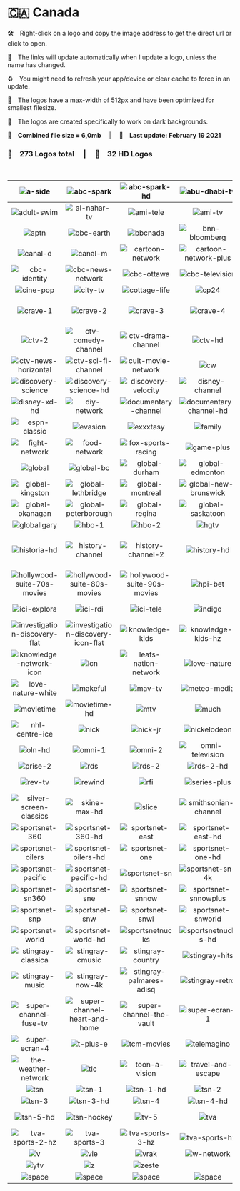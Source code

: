 🇨🇦 Canada
===============

🛠 Right-click on a logo and copy the image address to get the direct url or click to open.

🔗 The links will update automatically when I update a logo, unless the name has changed.

♻️ You might need to refresh your app/device or clear cache to force in an update.

📐 The logos have a max-width of 512px and have been optimized for smallest filesize.

🖤 The logos are created specifically to work on dark backgrounds.

💾 __Combined file size = 6,0mb__  |  📅 __Last update: February 19 2021__  

### 🎨 __273 Logos total__  |  💎 __32 HD Logos__  

 

| ![a-side] | ![abc-spark] | ![abc-spark-hd] | ![abu-dhabi-tv] | ![addik-tv] | ![addik-tv-hd] |
|:-:|:-:|:-:|:-:|:-:|:-:|
| ![adult-swim] | ![al-nahar-tv] | ![ami-tele] | ![ami-tv] | ![animal-planet] | ![animal-planet-hd] |
| ![aptn] | ![bbc-earth] | ![bbcnada] | ![bnn-bloomberg] | ![book-television] | ![boomerang] |
| ![canal-d] | ![canal-m] | ![cartoon-network] | ![cartoon-network-plus] | ![casa] | ![cbc] |
| ![cbc-identity] | ![cbc-news-network] | ![cbc-ottawa] | ![cbc-television] | ![cbc-windsor] | ![chch] |
| ![cine-pop] | ![city-tv] | ![cottage-life] | ![cp24] | ![cpac] | ![crave] |
| ![crave-1] | ![crave-2] | ![crave-3] | ![crave-4] | ![crime-and-investigation] | ![ctv] |
| ![ctv-2] | ![ctv-comedy-channel] | ![ctv-drama-channel] | ![ctv-hd] | ![ctv-life-channel] | ![ctv-news] |
| ![ctv-news-horizontal] | ![ctv-sci-fi-channel] | ![cult-movie-network] | ![cw] | ![dazn] | ![dejaview] |
| ![discovery-science] | ![discovery-science-hd] | ![discovery-velocity] | ![disney-channel] | ![disney-la-chaine] | ![disney-xd] |
| ![disney-xd-hd] | ![diy-network] | ![documentary-channel] | ![documentary-channel-hd] | ![dorcel-xxx] | ![dtour] |
| ![espn-classic] | ![evasion] | ![exxxtasy] | ![family] | ![family-chrgd] | ![family-jr] |
| ![fight-network] | ![food-network] | ![fox-sports-racing] | ![game-plus] | ![game-tv] | ![ginx-esports-tv] |
| ![global] | ![global-bc] | ![global-durham] | ![global-edmonton] | ![global-halifax] | ![global-hd] |
| ![global-kingston] | ![global-lethbridge] | ![global-montreal] | ![global-new-brunswick] | ![global-news] | ![global-news-bc1] |
| ![global-okanagan] | ![global-peterborough] | ![global-regina] | ![global-saskatoon] | ![global-toronto] | ![global-winnipeg] |
| ![globallgary] | ![hbo-1] | ![hbo-2] | ![hgtv] | ![hifi] | ![historia] |
| ![historia-hd] | ![history-channel] | ![history-channel-2] | ![history-hd] | ![hln] | ![hollywood-suite-2000s-movies] |
| ![hollywood-suite-70s-movies] | ![hollywood-suite-80s-movies] | ![hollywood-suite-90s-movies] | ![hpi-bet] | ![hustler-tv] | ![ici-artv] |
| ![ici-explora] | ![ici-rdi] | ![ici-tele] | ![indigo] | ![investigation] | ![investigation-discovery] |
| ![investigation-discovery-flat] | ![investigation-discovery-icon-flat] | ![knowledge-kids] | ![knowledge-kids-hz] | ![knowledge-network] | ![knowledge-network-hz] |
| ![knowledge-network-icon] | ![lcn] | ![leafs-nation-network] | ![love-nature] | ![love-nature-4k] | ![love-nature-4k-white] |
| ![love-nature-white] | ![makeful] | ![mav-tv] | ![meteo-media] | ![miracle-channel] | ![moi-et-cie] |
| ![movietime] | ![movietime-hd] | ![mtv] | ![much] | ![much-hd] | ![nba-tv] |
| ![nhl-centre-ice] | ![nick] | ![nick-jr] | ![nickelodeon] | ![ntv-cjon-dt] | ![oln] |
| ![oln-hd] | ![omni-1] | ![omni-2] | ![omni-television] | ![one-get-fit] | ![penthouse-tv] |
| ![prise-2] | ![rds] | ![rds-2] | ![rds-2-hd] | ![rds-hd] | ![rds-info] |
| ![rev-tv] | ![rewind] | ![rfi] | ![series-plus] | ![showcase] | ![showcase-hd] |
| ![silver-screen-classics] | ![skine-max-hd] | ![slice] | ![smithsonian-channel] | ![sportsman-channel] | ![sportsnet] |
| ![sportsnet-360] | ![sportsnet-360-hd] | ![sportsnet-east] | ![sportsnet-east-hd] | ![sportsnet-flames] | ![sportsnet-flames-hd] |
| ![sportsnet-oilers] | ![sportsnet-oilers-hd] | ![sportsnet-one] | ![sportsnet-one-hd] | ![sportsnet-ontario] | ![sportsnet-ontario-hd] |
| ![sportsnet-pacific] | ![sportsnet-pacific-hd] | ![sportsnet-sn] | ![sportsnet-sn-4k] | ![sportsnet-sn1] | ![sportsnet-sn1-4k] |
| ![sportsnet-sn360] | ![sportsnet-sne] | ![sportsnet-snnow] | ![sportsnet-snnowplus] | ![sportsnet-sno] | ![sportsnet-snone] |
| ![sportsnet-snp] | ![sportsnet-snw] | ![sportsnet-snwl] | ![sportsnet-snworld] | ![sportsnet-west] | ![sportsnet-west-hd] |
| ![sportsnet-world] | ![sportsnet-world-hd] | ![sportsnetnucks] | ![sportsnetnucks-hd] | ![starz-1] | ![starz-2] |
| ![stingray-classica] | ![stingray-cmusic] | ![stingray-country] | ![stingray-hits] | ![stingray-lite-tv] | ![stingray-loud] |
| ![stingray-music] | ![stingray-now-4k] | ![stingray-palmares-adisq] | ![stingray-retro] | ![stingray-vibe] | ![super-channel] |
| ![super-channel-fuse-tv] | ![super-channel-heart-and-home] | ![super-channel-the-vault] | ![super-ecran-1] | ![super-ecran-2] | ![super-ecran-3] |
| ![super-ecran-4] | ![t-plus-e] | ![tcm-movies] | ![telemagino] | ![teletoon] | ![tfo] |
| ![the-weather-network] | ![tlc] | ![toon-a-vision] | ![travel-and-escape] | ![treehouse] | ![tsc] |
| ![tsn] | ![tsn-1] | ![tsn-1-hd] | ![tsn-2] | ![tsn-2-4k] | ![tsn-2-hd] |
| ![tsn-3] | ![tsn-3-hd] | ![tsn-4] | ![tsn-4-hd] | ![tsn-4k] | ![tsn-5] |
| ![tsn-5-hd] | ![tsn-hockey] | ![tv-5] | ![tva] | ![tva-sports] | ![tva-sports-2] |
| ![tva-sports-2-hz] | ![tva-sports-3] | ![tva-sports-3-hz] | ![tva-sports-hz] | ![tvo] | ![unis-tv] |
| ![v] | ![vie] | ![vrak] | ![w-network] | ![wild-tv] | ![yoopa] |
| ![ytv] | ![z] | ![zeste] |  |  |  |
| ![space] | ![space] | ![space] | ![space] | ![space] | ![space] |

[a-side]:https://raw.githubusercontent.com/Tapiosinn/tv-logos/master/countries/canada/a-side-ca.png
[abc-spark]:https://raw.githubusercontent.com/Tapiosinn/tv-logos/master/countries/canada/abc-spark-ca.png
[abc-spark-hd]:https://raw.githubusercontent.com/Tapiosinn/tv-logos/master/countries/canada/abc-spark-hd-ca.png
[abu-dhabi-tv]:https://raw.githubusercontent.com/Tapiosinn/tv-logos/master/countries/canada/abu-dhabi-tv-ca.png
[addik-tv]:https://raw.githubusercontent.com/Tapiosinn/tv-logos/master/countries/canada/addik-tv-ca.png
[addik-tv-hd]:https://raw.githubusercontent.com/Tapiosinn/tv-logos/master/countries/canada/addik-tv-hd-ca.png
[adult-swim]:https://raw.githubusercontent.com/Tapiosinn/tv-logos/master/countries/canada/adult-swim-ca.png
[al-nahar-tv]:https://raw.githubusercontent.com/Tapiosinn/tv-logos/master/countries/canada/al-nahar-tv-ca.png
[ami-tele]:https://raw.githubusercontent.com/Tapiosinn/tv-logos/master/countries/canada/ami-tele-ca.png
[ami-tv]:https://raw.githubusercontent.com/Tapiosinn/tv-logos/master/countries/canada/ami-tv-ca.png
[animal-planet]:https://raw.githubusercontent.com/Tapiosinn/tv-logos/master/countries/canada/animal-planet-ca.png
[animal-planet-hd]:https://raw.githubusercontent.com/Tapiosinn/tv-logos/master/countries/canada/animal-planet-hd-ca.png
[aptn]:https://raw.githubusercontent.com/Tapiosinn/tv-logos/master/countries/canada/aptn-ca.png
[bbc-earth]:https://raw.githubusercontent.com/Tapiosinn/tv-logos/master/countries/canada/bbc-earth-ca.png
[bbcnada]:https://raw.githubusercontent.com/Tapiosinn/tv-logos/master/countries/canada/bbc-canada-ca.png
[bnn-bloomberg]:https://raw.githubusercontent.com/Tapiosinn/tv-logos/master/countries/canada/bnn-bloomberg-ca.png
[book-television]:https://raw.githubusercontent.com/Tapiosinn/tv-logos/master/countries/canada/book-television-ca.png
[boomerang]:https://raw.githubusercontent.com/Tapiosinn/tv-logos/master/countries/canada/boomerang-ca.png
[canal-d]:https://raw.githubusercontent.com/Tapiosinn/tv-logos/master/countries/canada/canal-d-ca.png
[canal-m]:https://raw.githubusercontent.com/Tapiosinn/tv-logos/master/countries/canada/canal-m-ca.png
[cartoon-network]:https://raw.githubusercontent.com/Tapiosinn/tv-logos/master/countries/canada/cartoon-network-ca.png
[cartoon-network-plus]:https://raw.githubusercontent.com/Tapiosinn/tv-logos/master/countries/canada/cartoon-network-plus-ca.png
[casa]:https://raw.githubusercontent.com/Tapiosinn/tv-logos/master/countries/canada/casa-ca.png
[cbc]:https://raw.githubusercontent.com/Tapiosinn/tv-logos/master/countries/canada/cbc-ca.png
[cbc-identity]:https://raw.githubusercontent.com/Tapiosinn/tv-logos/master/countries/canada/cbc-identity-ca.png
[cbc-news-network]:https://raw.githubusercontent.com/Tapiosinn/tv-logos/master/countries/canada/cbc-news-network-ca.png
[cbc-ottawa]:https://raw.githubusercontent.com/Tapiosinn/tv-logos/master/countries/canada/cbc-ottawa-ca.png
[cbc-television]:https://raw.githubusercontent.com/Tapiosinn/tv-logos/master/countries/canada/cbc-television-ca.png
[cbc-windsor]:https://raw.githubusercontent.com/Tapiosinn/tv-logos/master/countries/canada/cbc-windsor-ca.png
[chch]:https://raw.githubusercontent.com/Tapiosinn/tv-logos/master/countries/canada/chch-ca.png
[cine-pop]:https://raw.githubusercontent.com/Tapiosinn/tv-logos/master/countries/canada/cine-pop-ca.png
[city-tv]:https://raw.githubusercontent.com/Tapiosinn/tv-logos/master/countries/canada/city-tv-ca.png
[cottage-life]:https://raw.githubusercontent.com/Tapiosinn/tv-logos/master/countries/canada/cottage-life-ca.png
[cp24]:https://raw.githubusercontent.com/Tapiosinn/tv-logos/master/countries/canada/cp24-ca.png
[cpac]:https://raw.githubusercontent.com/Tapiosinn/tv-logos/master/countries/canada/cpac-ca.png
[crave]:https://raw.githubusercontent.com/Tapiosinn/tv-logos/master/countries/canada/crave-ca.png
[crave-1]:https://raw.githubusercontent.com/Tapiosinn/tv-logos/master/countries/canada/crave-1-ca.png
[crave-2]:https://raw.githubusercontent.com/Tapiosinn/tv-logos/master/countries/canada/crave-2-ca.png
[crave-3]:https://raw.githubusercontent.com/Tapiosinn/tv-logos/master/countries/canada/crave-3-ca.png
[crave-4]:https://raw.githubusercontent.com/Tapiosinn/tv-logos/master/countries/canada/crave-4-ca.png
[crime-and-investigation]:https://raw.githubusercontent.com/Tapiosinn/tv-logos/master/countries/canada/crime-and-investigation-ca.png
[ctv]:https://raw.githubusercontent.com/Tapiosinn/tv-logos/master/countries/canada/ctv-ca.png
[ctv-2]:https://raw.githubusercontent.com/Tapiosinn/tv-logos/master/countries/canada/ctv-2-ca.png
[ctv-comedy-channel]:https://raw.githubusercontent.com/Tapiosinn/tv-logos/master/countries/canada/ctv-comedy-channel-ca.png
[ctv-drama-channel]:https://raw.githubusercontent.com/Tapiosinn/tv-logos/master/countries/canada/ctv-drama-channel-ca.png
[ctv-hd]:https://raw.githubusercontent.com/Tapiosinn/tv-logos/master/countries/canada/ctv-hd-ca.png
[ctv-life-channel]:https://raw.githubusercontent.com/Tapiosinn/tv-logos/master/countries/canada/ctv-life-channel-ca.png
[ctv-news]:https://raw.githubusercontent.com/Tapiosinn/tv-logos/master/countries/canada/ctv-news-ca.png
[ctv-news-horizontal]:https://raw.githubusercontent.com/Tapiosinn/tv-logos/master/countries/canada/ctv-news-horizontal-ca.png
[ctv-sci-fi-channel]:https://raw.githubusercontent.com/Tapiosinn/tv-logos/master/countries/canada/ctv-sci-fi-channel-ca.png
[cult-movie-network]:https://raw.githubusercontent.com/Tapiosinn/tv-logos/master/countries/canada/cult-movie-network-ca.png
[cw]:https://raw.githubusercontent.com/Tapiosinn/tv-logos/master/countries/canada/cw-ca.png
[dazn]:https://raw.githubusercontent.com/Tapiosinn/tv-logos/master/countries/canada/dazn-ca.png
[dejaview]:https://raw.githubusercontent.com/Tapiosinn/tv-logos/master/countries/canada/dejaview-ca.png
[discovery-science]:https://raw.githubusercontent.com/Tapiosinn/tv-logos/master/countries/canada/discovery-science-ca.png
[discovery-science-hd]:https://raw.githubusercontent.com/Tapiosinn/tv-logos/master/countries/canada/discovery-science-hd-ca.png
[discovery-velocity]:https://raw.githubusercontent.com/Tapiosinn/tv-logos/master/countries/canada/discovery-velocity-ca.png
[disney-channel]:https://raw.githubusercontent.com/Tapiosinn/tv-logos/master/countries/canada/disney-channel-ca.png
[disney-la-chaine]:https://raw.githubusercontent.com/Tapiosinn/tv-logos/master/countries/canada/disney-la-chaine-ca.png
[disney-xd]:https://raw.githubusercontent.com/Tapiosinn/tv-logos/master/countries/canada/disney-xd-ca.png
[disney-xd-hd]:https://raw.githubusercontent.com/Tapiosinn/tv-logos/master/countries/canada/disney-xd-hd-ca.png
[diy-network]:https://raw.githubusercontent.com/Tapiosinn/tv-logos/master/countries/canada/diy-network-ca.png
[documentary-channel]:https://raw.githubusercontent.com/Tapiosinn/tv-logos/master/countries/canada/documentary-channel-ca.png
[documentary-channel-hd]:https://raw.githubusercontent.com/Tapiosinn/tv-logos/master/countries/canada/documentary-channel-hd-ca.png
[dorcel-xxx]:https://raw.githubusercontent.com/Tapiosinn/tv-logos/master/countries/canada/dorcel-xxx-ca.png
[dtour]:https://raw.githubusercontent.com/Tapiosinn/tv-logos/master/countries/canada/dtour-ca.png
[espn-classic]:https://raw.githubusercontent.com/Tapiosinn/tv-logos/master/countries/canada/espn-classic-ca.png
[evasion]:https://raw.githubusercontent.com/Tapiosinn/tv-logos/master/countries/canada/evasion-ca.png
[exxxtasy]:https://raw.githubusercontent.com/Tapiosinn/tv-logos/master/countries/canada/exxxtasy-ca.png
[family]:https://raw.githubusercontent.com/Tapiosinn/tv-logos/master/countries/canada/family-ca.png
[family-chrgd]:https://raw.githubusercontent.com/Tapiosinn/tv-logos/master/countries/canada/family-chrgd-ca.png
[family-jr]:https://raw.githubusercontent.com/Tapiosinn/tv-logos/master/countries/canada/family-jr-ca.png
[fight-network]:https://raw.githubusercontent.com/Tapiosinn/tv-logos/master/countries/canada/fight-network-ca.png
[food-network]:https://raw.githubusercontent.com/Tapiosinn/tv-logos/master/countries/canada/food-network-ca.png
[fox-sports-racing]:https://raw.githubusercontent.com/Tapiosinn/tv-logos/master/countries/canada/fox-sports-racing-ca.png
[game-plus]:https://raw.githubusercontent.com/Tapiosinn/tv-logos/master/countries/canada/game-plus-ca.png
[game-tv]:https://raw.githubusercontent.com/Tapiosinn/tv-logos/master/countries/canada/game-tv-ca.png
[ginx-esports-tv]:https://raw.githubusercontent.com/Tapiosinn/tv-logos/master/countries/canada/ginx-esports-tv-ca.png
[global]:https://raw.githubusercontent.com/Tapiosinn/tv-logos/master/countries/canada/global-ca.png
[global-bc]:https://raw.githubusercontent.com/Tapiosinn/tv-logos/master/countries/canada/global-bc-ca.png
[global-durham]:https://raw.githubusercontent.com/Tapiosinn/tv-logos/master/countries/canada/global-durham-ca.png
[global-edmonton]:https://raw.githubusercontent.com/Tapiosinn/tv-logos/master/countries/canada/global-edmonton-ca.png
[global-halifax]:https://raw.githubusercontent.com/Tapiosinn/tv-logos/master/countries/canada/global-halifax-ca.png
[global-hd]:https://raw.githubusercontent.com/Tapiosinn/tv-logos/master/countries/canada/global-hd-ca.png
[global-kingston]:https://raw.githubusercontent.com/Tapiosinn/tv-logos/master/countries/canada/global-kingston-ca.png
[global-lethbridge]:https://raw.githubusercontent.com/Tapiosinn/tv-logos/master/countries/canada/global-lethbridge-ca.png
[global-montreal]:https://raw.githubusercontent.com/Tapiosinn/tv-logos/master/countries/canada/global-montreal-ca.png
[global-new-brunswick]:https://raw.githubusercontent.com/Tapiosinn/tv-logos/master/countries/canada/global-new-brunswick-ca.png
[global-news]:https://raw.githubusercontent.com/Tapiosinn/tv-logos/master/countries/canada/global-news-ca.png
[global-news-bc1]:https://raw.githubusercontent.com/Tapiosinn/tv-logos/master/countries/canada/global-news-bc1-ca.png
[global-okanagan]:https://raw.githubusercontent.com/Tapiosinn/tv-logos/master/countries/canada/global-okanagan-ca.png
[global-peterborough]:https://raw.githubusercontent.com/Tapiosinn/tv-logos/master/countries/canada/global-peterborough-ca.png
[global-regina]:https://raw.githubusercontent.com/Tapiosinn/tv-logos/master/countries/canada/global-regina-ca.png
[global-saskatoon]:https://raw.githubusercontent.com/Tapiosinn/tv-logos/master/countries/canada/global-saskatoon-ca.png
[global-toronto]:https://raw.githubusercontent.com/Tapiosinn/tv-logos/master/countries/canada/global-toronto-ca.png
[global-winnipeg]:https://raw.githubusercontent.com/Tapiosinn/tv-logos/master/countries/canada/global-winnipeg-ca.png
[globallgary]:https://raw.githubusercontent.com/Tapiosinn/tv-logos/master/countries/canada/global-calgary-ca.png
[hbo-1]:https://raw.githubusercontent.com/Tapiosinn/tv-logos/master/countries/canada/hbo-1-ca.png
[hbo-2]:https://raw.githubusercontent.com/Tapiosinn/tv-logos/master/countries/canada/hbo-2-ca.png
[hgtv]:https://raw.githubusercontent.com/Tapiosinn/tv-logos/master/countries/canada/hgtv-ca.png
[hifi]:https://raw.githubusercontent.com/Tapiosinn/tv-logos/master/countries/canada/hifi-ca.png
[historia]:https://raw.githubusercontent.com/Tapiosinn/tv-logos/master/countries/canada/historia-ca.png
[historia-hd]:https://raw.githubusercontent.com/Tapiosinn/tv-logos/master/countries/canada/historia-hd-ca.png
[history-channel]:https://raw.githubusercontent.com/Tapiosinn/tv-logos/master/countries/canada/history-channel-ca.png
[history-channel-2]:https://raw.githubusercontent.com/Tapiosinn/tv-logos/master/countries/canada/history-channel-2-ca.png
[history-hd]:https://raw.githubusercontent.com/Tapiosinn/tv-logos/master/countries/canada/history-hd-ca.png
[hln]:https://raw.githubusercontent.com/Tapiosinn/tv-logos/master/countries/canada/hln-ca.png
[hollywood-suite-2000s-movies]:https://raw.githubusercontent.com/Tapiosinn/tv-logos/master/countries/canada/hollywood-suite-2000s-movies-ca.png
[hollywood-suite-70s-movies]:https://raw.githubusercontent.com/Tapiosinn/tv-logos/master/countries/canada/hollywood-suite-70s-movies-ca.png
[hollywood-suite-80s-movies]:https://raw.githubusercontent.com/Tapiosinn/tv-logos/master/countries/canada/hollywood-suite-80s-movies-ca.png
[hollywood-suite-90s-movies]:https://raw.githubusercontent.com/Tapiosinn/tv-logos/master/countries/canada/hollywood-suite-90s-movies-ca.png
[hpi-bet]:https://raw.githubusercontent.com/Tapiosinn/tv-logos/master/countries/canada/hpi-bet-ca.png
[hustler-tv]:https://raw.githubusercontent.com/Tapiosinn/tv-logos/master/countries/canada/hustler-tv-ca.png
[ici-artv]:https://raw.githubusercontent.com/Tapiosinn/tv-logos/master/countries/canada/ici-artv-ca.png
[ici-explora]:https://raw.githubusercontent.com/Tapiosinn/tv-logos/master/countries/canada/ici-explora-ca.png
[ici-rdi]:https://raw.githubusercontent.com/Tapiosinn/tv-logos/master/countries/canada/ici-rdi-ca.png
[ici-tele]:https://raw.githubusercontent.com/Tapiosinn/tv-logos/master/countries/canada/ici-tele-ca.png
[indigo]:https://raw.githubusercontent.com/Tapiosinn/tv-logos/master/countries/canada/indigo-ca.png
[investigation]:https://raw.githubusercontent.com/Tapiosinn/tv-logos/master/countries/canada/investigation-ca.png
[investigation-discovery]:https://raw.githubusercontent.com/Tapiosinn/tv-logos/master/countries/canada/investigation-discovery-ca.png
[investigation-discovery-flat]:https://raw.githubusercontent.com/Tapiosinn/tv-logos/master/countries/canada/investigation-discovery-flat-ca.png
[investigation-discovery-icon-flat]:https://raw.githubusercontent.com/Tapiosinn/tv-logos/master/countries/canada/investigation-discovery-icon-flat-ca.png
[knowledge-kids]:https://raw.githubusercontent.com/Tapiosinn/tv-logos/master/countries/canada/knowledge-kids-ca.png
[knowledge-kids-hz]:https://raw.githubusercontent.com/Tapiosinn/tv-logos/master/countries/canada/knowledge-kids-hz-ca.png
[knowledge-network]:https://raw.githubusercontent.com/Tapiosinn/tv-logos/master/countries/canada/knowledge-network-ca.png
[knowledge-network-hz]:https://raw.githubusercontent.com/Tapiosinn/tv-logos/master/countries/canada/knowledge-network-hz-ca.png
[knowledge-network-icon]:https://raw.githubusercontent.com/Tapiosinn/tv-logos/master/countries/canada/knowledge-network-icon-ca.png
[lcn]:https://raw.githubusercontent.com/Tapiosinn/tv-logos/master/countries/canada/lcn-ca.png
[leafs-nation-network]:https://raw.githubusercontent.com/Tapiosinn/tv-logos/master/countries/canada/leafs-nation-network-ca.png
[love-nature]:https://raw.githubusercontent.com/Tapiosinn/tv-logos/master/countries/canada/love-nature-ca.png
[love-nature-4k]:https://raw.githubusercontent.com/Tapiosinn/tv-logos/master/countries/canada/love-nature-4k-ca.png
[love-nature-4k-white]:https://raw.githubusercontent.com/Tapiosinn/tv-logos/master/countries/canada/love-nature-4k-white-ca.png
[love-nature-white]:https://raw.githubusercontent.com/Tapiosinn/tv-logos/master/countries/canada/love-nature-white-ca.png
[makeful]:https://raw.githubusercontent.com/Tapiosinn/tv-logos/master/countries/canada/makeful-ca.png
[mav-tv]:https://raw.githubusercontent.com/Tapiosinn/tv-logos/master/countries/canada/mav-tv-ca.png
[meteo-media]:https://raw.githubusercontent.com/Tapiosinn/tv-logos/master/countries/canada/meteo-media-ca.png
[miracle-channel]:https://raw.githubusercontent.com/Tapiosinn/tv-logos/master/countries/canada/miracle-channel-ca.png
[moi-et-cie]:https://raw.githubusercontent.com/Tapiosinn/tv-logos/master/countries/canada/moi-et-cie-ca.png
[movietime]:https://raw.githubusercontent.com/Tapiosinn/tv-logos/master/countries/canada/movietime-ca.png
[movietime-hd]:https://raw.githubusercontent.com/Tapiosinn/tv-logos/master/countries/canada/movietime-hd-ca.png
[mtv]:https://raw.githubusercontent.com/Tapiosinn/tv-logos/master/countries/canada/mtv-ca.png
[much]:https://raw.githubusercontent.com/Tapiosinn/tv-logos/master/countries/canada/much-ca.png
[much-hd]:https://raw.githubusercontent.com/Tapiosinn/tv-logos/master/countries/canada/much-hd-ca.png
[nba-tv]:https://raw.githubusercontent.com/Tapiosinn/tv-logos/master/countries/canada/nba-tv-ca.png
[nhl-centre-ice]:https://raw.githubusercontent.com/Tapiosinn/tv-logos/master/countries/canada/nhl-centre-ice-ca.png
[nick]:https://raw.githubusercontent.com/Tapiosinn/tv-logos/master/countries/canada/nick-ca.png
[nick-jr]:https://raw.githubusercontent.com/Tapiosinn/tv-logos/master/countries/canada/nick-jr-ca.png
[nickelodeon]:https://raw.githubusercontent.com/Tapiosinn/tv-logos/master/countries/canada/nickelodeon-ca.png
[ntv-cjon-dt]:https://raw.githubusercontent.com/Tapiosinn/tv-logos/master/countries/canada/ntv-cjon-dt-ca.png
[oln]:https://raw.githubusercontent.com/Tapiosinn/tv-logos/master/countries/canada/oln-ca.png
[oln-hd]:https://raw.githubusercontent.com/Tapiosinn/tv-logos/master/countries/canada/oln-hd-ca.png
[omni-1]:https://raw.githubusercontent.com/Tapiosinn/tv-logos/master/countries/canada/omni-1-ca.png
[omni-2]:https://raw.githubusercontent.com/Tapiosinn/tv-logos/master/countries/canada/omni-2-ca.png
[omni-television]:https://raw.githubusercontent.com/Tapiosinn/tv-logos/master/countries/canada/omni-television-ca.png
[one-get-fit]:https://raw.githubusercontent.com/Tapiosinn/tv-logos/master/countries/canada/one-get-fit-ca.png
[penthouse-tv]:https://raw.githubusercontent.com/Tapiosinn/tv-logos/master/countries/canada/penthouse-tv-ca.png
[prise-2]:https://raw.githubusercontent.com/Tapiosinn/tv-logos/master/countries/canada/prise-2-ca.png
[rds]:https://raw.githubusercontent.com/Tapiosinn/tv-logos/master/countries/canada/rds-ca.png
[rds-2]:https://raw.githubusercontent.com/Tapiosinn/tv-logos/master/countries/canada/rds-2-ca.png
[rds-2-hd]:https://raw.githubusercontent.com/Tapiosinn/tv-logos/master/countries/canada/rds-2-hd-ca.png
[rds-hd]:https://raw.githubusercontent.com/Tapiosinn/tv-logos/master/countries/canada/rds-hd-ca.png
[rds-info]:https://raw.githubusercontent.com/Tapiosinn/tv-logos/master/countries/canada/rds-info-ca.png
[rev-tv]:https://raw.githubusercontent.com/Tapiosinn/tv-logos/master/countries/canada/rev-tv-ca.png
[rewind]:https://raw.githubusercontent.com/Tapiosinn/tv-logos/master/countries/canada/rewind-ca.png
[rfi]:https://raw.githubusercontent.com/Tapiosinn/tv-logos/master/countries/canada/rfi-ca.png
[series-plus]:https://raw.githubusercontent.com/Tapiosinn/tv-logos/master/countries/canada/series-plus-ca.png
[showcase]:https://raw.githubusercontent.com/Tapiosinn/tv-logos/master/countries/canada/showcase-ca.png
[showcase-hd]:https://raw.githubusercontent.com/Tapiosinn/tv-logos/master/countries/canada/showcase-hd-ca.png
[silver-screen-classics]:https://raw.githubusercontent.com/Tapiosinn/tv-logos/master/countries/canada/silver-screen-classics-ca.png
[skine-max-hd]:https://raw.githubusercontent.com/Tapiosinn/tv-logos/master/countries/canada/skine-max-hd-ca.png
[slice]:https://raw.githubusercontent.com/Tapiosinn/tv-logos/master/countries/canada/slice-ca.png
[smithsonian-channel]:https://raw.githubusercontent.com/Tapiosinn/tv-logos/master/countries/canada/smithsonian-channel-ca.png
[sportsman-channel]:https://raw.githubusercontent.com/Tapiosinn/tv-logos/master/countries/canada/sportsman-channel-ca.png
[sportsnet]:https://raw.githubusercontent.com/Tapiosinn/tv-logos/master/countries/canada/sportsnet-ca.png
[sportsnet-360]:https://raw.githubusercontent.com/Tapiosinn/tv-logos/master/countries/canada/sportsnet-360-ca.png
[sportsnet-360-hd]:https://raw.githubusercontent.com/Tapiosinn/tv-logos/master/countries/canada/sportsnet-360-hd-ca.png
[sportsnet-east]:https://raw.githubusercontent.com/Tapiosinn/tv-logos/master/countries/canada/sportsnet-east-ca.png
[sportsnet-east-hd]:https://raw.githubusercontent.com/Tapiosinn/tv-logos/master/countries/canada/sportsnet-east-hd-ca.png
[sportsnet-flames]:https://raw.githubusercontent.com/Tapiosinn/tv-logos/master/countries/canada/sportsnet-flames-ca.png
[sportsnet-flames-hd]:https://raw.githubusercontent.com/Tapiosinn/tv-logos/master/countries/canada/sportsnet-flames-hd-ca.png
[sportsnet-oilers]:https://raw.githubusercontent.com/Tapiosinn/tv-logos/master/countries/canada/sportsnet-oilers-ca.png
[sportsnet-oilers-hd]:https://raw.githubusercontent.com/Tapiosinn/tv-logos/master/countries/canada/sportsnet-oilers-hd-ca.png
[sportsnet-one]:https://raw.githubusercontent.com/Tapiosinn/tv-logos/master/countries/canada/sportsnet-one-ca.png
[sportsnet-one-hd]:https://raw.githubusercontent.com/Tapiosinn/tv-logos/master/countries/canada/sportsnet-one-hd-ca.png
[sportsnet-ontario]:https://raw.githubusercontent.com/Tapiosinn/tv-logos/master/countries/canada/sportsnet-ontario-ca.png
[sportsnet-ontario-hd]:https://raw.githubusercontent.com/Tapiosinn/tv-logos/master/countries/canada/sportsnet-ontario-hd-ca.png
[sportsnet-pacific]:https://raw.githubusercontent.com/Tapiosinn/tv-logos/master/countries/canada/sportsnet-pacific-ca.png
[sportsnet-pacific-hd]:https://raw.githubusercontent.com/Tapiosinn/tv-logos/master/countries/canada/sportsnet-pacific-hd-ca.png
[sportsnet-sn]:https://raw.githubusercontent.com/Tapiosinn/tv-logos/master/countries/canada/sportsnet-sn-ca.png
[sportsnet-sn-4k]:https://raw.githubusercontent.com/Tapiosinn/tv-logos/master/countries/canada/sportsnet-sn-4k-ca.png
[sportsnet-sn1]:https://raw.githubusercontent.com/Tapiosinn/tv-logos/master/countries/canada/sportsnet-sn1-ca.png
[sportsnet-sn1-4k]:https://raw.githubusercontent.com/Tapiosinn/tv-logos/master/countries/canada/sportsnet-sn1-4k-ca.png
[sportsnet-sn360]:https://raw.githubusercontent.com/Tapiosinn/tv-logos/master/countries/canada/sportsnet-sn360-ca.png
[sportsnet-sne]:https://raw.githubusercontent.com/Tapiosinn/tv-logos/master/countries/canada/sportsnet-sne-ca.png
[sportsnet-snnow]:https://raw.githubusercontent.com/Tapiosinn/tv-logos/master/countries/canada/sportsnet-snnow-ca.png
[sportsnet-snnowplus]:https://raw.githubusercontent.com/Tapiosinn/tv-logos/master/countries/canada/sportsnet-snnowplus-ca.png
[sportsnet-sno]:https://raw.githubusercontent.com/Tapiosinn/tv-logos/master/countries/canada/sportsnet-sno-ca.png
[sportsnet-snone]:https://raw.githubusercontent.com/Tapiosinn/tv-logos/master/countries/canada/sportsnet-snone-ca.png
[sportsnet-snp]:https://raw.githubusercontent.com/Tapiosinn/tv-logos/master/countries/canada/sportsnet-snp-ca.png
[sportsnet-snw]:https://raw.githubusercontent.com/Tapiosinn/tv-logos/master/countries/canada/sportsnet-snw-ca.png
[sportsnet-snwl]:https://raw.githubusercontent.com/Tapiosinn/tv-logos/master/countries/canada/sportsnet-snwl-ca.png
[sportsnet-snworld]:https://raw.githubusercontent.com/Tapiosinn/tv-logos/master/countries/canada/sportsnet-snworld-ca.png
[sportsnet-west]:https://raw.githubusercontent.com/Tapiosinn/tv-logos/master/countries/canada/sportsnet-west-ca.png
[sportsnet-west-hd]:https://raw.githubusercontent.com/Tapiosinn/tv-logos/master/countries/canada/sportsnet-west-hd-ca.png
[sportsnet-world]:https://raw.githubusercontent.com/Tapiosinn/tv-logos/master/countries/canada/sportsnet-world-ca.png
[sportsnet-world-hd]:https://raw.githubusercontent.com/Tapiosinn/tv-logos/master/countries/canada/sportsnet-world-hd-ca.png
[sportsnetnucks]:https://raw.githubusercontent.com/Tapiosinn/tv-logos/master/countries/canada/sportsnet-canucks-ca.png
[sportsnetnucks-hd]:https://raw.githubusercontent.com/Tapiosinn/tv-logos/master/countries/canada/sportsnet-canucks-hd-ca.png
[starz-1]:https://raw.githubusercontent.com/Tapiosinn/tv-logos/master/countries/canada/starz-1-ca.png
[starz-2]:https://raw.githubusercontent.com/Tapiosinn/tv-logos/master/countries/canada/starz-2-ca.png
[stingray-classica]:https://raw.githubusercontent.com/Tapiosinn/tv-logos/master/countries/canada/stingray-classica-ca.png
[stingray-cmusic]:https://raw.githubusercontent.com/Tapiosinn/tv-logos/master/countries/canada/stingray-cmusic-ca.png
[stingray-country]:https://raw.githubusercontent.com/Tapiosinn/tv-logos/master/countries/canada/stingray-country-ca.png
[stingray-hits]:https://raw.githubusercontent.com/Tapiosinn/tv-logos/master/countries/canada/stingray-hits-ca.png
[stingray-lite-tv]:https://raw.githubusercontent.com/Tapiosinn/tv-logos/master/countries/canada/stingray-lite-tv-ca.png
[stingray-loud]:https://raw.githubusercontent.com/Tapiosinn/tv-logos/master/countries/canada/stingray-loud-ca.png
[stingray-music]:https://raw.githubusercontent.com/Tapiosinn/tv-logos/master/countries/canada/stingray-music-ca.png
[stingray-now-4k]:https://raw.githubusercontent.com/Tapiosinn/tv-logos/master/countries/canada/stingray-now-4k-ca.png
[stingray-palmares-adisq]:https://raw.githubusercontent.com/Tapiosinn/tv-logos/master/countries/canada/stingray-palmares-adisq-ca.png
[stingray-retro]:https://raw.githubusercontent.com/Tapiosinn/tv-logos/master/countries/canada/stingray-retro-ca.png
[stingray-vibe]:https://raw.githubusercontent.com/Tapiosinn/tv-logos/master/countries/canada/stingray-vibe-ca.png
[super-channel]:https://raw.githubusercontent.com/Tapiosinn/tv-logos/master/countries/canada/super-channel-ca.png
[super-channel-fuse-tv]:https://raw.githubusercontent.com/Tapiosinn/tv-logos/master/countries/canada/super-channel-fuse-tv-ca.png
[super-channel-heart-and-home]:https://raw.githubusercontent.com/Tapiosinn/tv-logos/master/countries/canada/super-channel-heart-and-home-ca.png
[super-channel-the-vault]:https://raw.githubusercontent.com/Tapiosinn/tv-logos/master/countries/canada/super-channel-the-vault-ca.png
[super-ecran-1]:https://raw.githubusercontent.com/Tapiosinn/tv-logos/master/countries/canada/super-ecran-1-ca.png
[super-ecran-2]:https://raw.githubusercontent.com/Tapiosinn/tv-logos/master/countries/canada/super-ecran-2-ca.png
[super-ecran-3]:https://raw.githubusercontent.com/Tapiosinn/tv-logos/master/countries/canada/super-ecran-3-ca.png
[super-ecran-4]:https://raw.githubusercontent.com/Tapiosinn/tv-logos/master/countries/canada/super-ecran-4-ca.png
[t-plus-e]:https://raw.githubusercontent.com/Tapiosinn/tv-logos/master/countries/canada/t-plus-e-ca.png
[tcm-movies]:https://raw.githubusercontent.com/Tapiosinn/tv-logos/master/countries/canada/tcm-movies-ca.png
[telemagino]:https://raw.githubusercontent.com/Tapiosinn/tv-logos/master/countries/canada/telemagino-ca.png
[teletoon]:https://raw.githubusercontent.com/Tapiosinn/tv-logos/master/countries/canada/teletoon-ca.png
[tfo]:https://raw.githubusercontent.com/Tapiosinn/tv-logos/master/countries/canada/tfo-ca.png
[the-weather-network]:https://raw.githubusercontent.com/Tapiosinn/tv-logos/master/countries/canada/the-weather-network-ca.png
[tlc]:https://raw.githubusercontent.com/Tapiosinn/tv-logos/master/countries/canada/tlc-ca.png
[toon-a-vision]:https://raw.githubusercontent.com/Tapiosinn/tv-logos/master/countries/canada/toon-a-vision-ca.png
[travel-and-escape]:https://raw.githubusercontent.com/Tapiosinn/tv-logos/master/countries/canada/travel-and-escape-ca.png
[treehouse]:https://raw.githubusercontent.com/Tapiosinn/tv-logos/master/countries/canada/treehouse-ca.png
[tsc]:https://raw.githubusercontent.com/Tapiosinn/tv-logos/master/countries/canada/tsc-ca.png
[tsn]:https://raw.githubusercontent.com/Tapiosinn/tv-logos/master/countries/canada/tsn-ca.png
[tsn-1]:https://raw.githubusercontent.com/Tapiosinn/tv-logos/master/countries/canada/tsn-1-ca.png
[tsn-1-hd]:https://raw.githubusercontent.com/Tapiosinn/tv-logos/master/countries/canada/tsn-1-hd-ca.png
[tsn-2]:https://raw.githubusercontent.com/Tapiosinn/tv-logos/master/countries/canada/tsn-2-ca.png
[tsn-2-4k]:https://raw.githubusercontent.com/Tapiosinn/tv-logos/master/countries/canada/tsn-2-4k-ca.png
[tsn-2-hd]:https://raw.githubusercontent.com/Tapiosinn/tv-logos/master/countries/canada/tsn-2-hd-ca.png
[tsn-3]:https://raw.githubusercontent.com/Tapiosinn/tv-logos/master/countries/canada/tsn-3-ca.png
[tsn-3-hd]:https://raw.githubusercontent.com/Tapiosinn/tv-logos/master/countries/canada/tsn-3-hd-ca.png
[tsn-4]:https://raw.githubusercontent.com/Tapiosinn/tv-logos/master/countries/canada/tsn-4-ca.png
[tsn-4-hd]:https://raw.githubusercontent.com/Tapiosinn/tv-logos/master/countries/canada/tsn-4-hd-ca.png
[tsn-4k]:https://raw.githubusercontent.com/Tapiosinn/tv-logos/master/countries/canada/tsn-4k-ca.png
[tsn-5]:https://raw.githubusercontent.com/Tapiosinn/tv-logos/master/countries/canada/tsn-5-ca.png
[tsn-5-hd]:https://raw.githubusercontent.com/Tapiosinn/tv-logos/master/countries/canada/tsn-5-hd-ca.png
[tsn-hockey]:https://raw.githubusercontent.com/Tapiosinn/tv-logos/master/countries/canada/tsn-hockey-ca.png
[tv-5]:https://raw.githubusercontent.com/Tapiosinn/tv-logos/master/countries/canada/tv-5-ca.png
[tva]:https://raw.githubusercontent.com/Tapiosinn/tv-logos/master/countries/canada/tva-ca.png
[tva-sports]:https://raw.githubusercontent.com/Tapiosinn/tv-logos/master/countries/canada/tva-sports-ca.png
[tva-sports-2]:https://raw.githubusercontent.com/Tapiosinn/tv-logos/master/countries/canada/tva-sports-2-ca.png
[tva-sports-2-hz]:https://raw.githubusercontent.com/Tapiosinn/tv-logos/master/countries/canada/tva-sports-2-hz-ca.png
[tva-sports-3]:https://raw.githubusercontent.com/Tapiosinn/tv-logos/master/countries/canada/tva-sports-3-ca.png
[tva-sports-3-hz]:https://raw.githubusercontent.com/Tapiosinn/tv-logos/master/countries/canada/tva-sports-3-hz-ca.png
[tva-sports-hz]:https://raw.githubusercontent.com/Tapiosinn/tv-logos/master/countries/canada/tva-sports-hz-ca.png
[tvo]:https://raw.githubusercontent.com/Tapiosinn/tv-logos/master/countries/canada/tvo-ca.png
[unis-tv]:https://raw.githubusercontent.com/Tapiosinn/tv-logos/master/countries/canada/unis-tv-ca.png
[v]:https://raw.githubusercontent.com/Tapiosinn/tv-logos/master/countries/canada/v-ca.png
[vie]:https://raw.githubusercontent.com/Tapiosinn/tv-logos/master/countries/canada/vie-ca.png
[vrak]:https://raw.githubusercontent.com/Tapiosinn/tv-logos/master/countries/canada/vrak-ca.png
[w-network]:https://raw.githubusercontent.com/Tapiosinn/tv-logos/master/countries/canada/w-network-ca.png
[wild-tv]:https://raw.githubusercontent.com/Tapiosinn/tv-logos/master/countries/canada/wild-tv-ca.png
[yoopa]:https://raw.githubusercontent.com/Tapiosinn/tv-logos/master/countries/canada/yoopa-ca.png
[ytv]:https://raw.githubusercontent.com/Tapiosinn/tv-logos/master/countries/canada/ytv-ca.png
[z]:https://raw.githubusercontent.com/Tapiosinn/tv-logos/master/countries/canada/z-ca.png
[zeste]:https://raw.githubusercontent.com/Tapiosinn/tv-logos/master/countries/canada/zeste-ca.png

[space]:https://github.com/Tapiosinn/tv-logos/blob/master/misc/%CE%A9/space-1500.png
